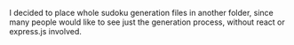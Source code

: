 I decided to place whole sudoku generation files in another folder, since many people
would like to see just the generation process, without react or express.js involved.